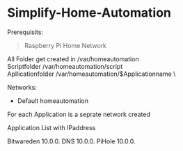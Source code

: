 # Simplify-Home-Automation

Prerequisits:
> Raspberry Pi
> Home Network

All Folder get created in   /var/homeautomation \
Scriptfolder                /var/homeautomation/script \
Apllicationfolder           /var/homeautomation/$Applicationname \

Networks:
- Default homeautomation

For each Application is a seprate network created

Application List with IPaddress

Bitwareden  10.0.0.
DNS         10.0.0.
PiHole      10.0.0.